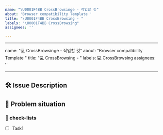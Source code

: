 ```yaml
---
name: "\U0001F4BB CrossBrowsinge - 작업할 것"
about: 'Browser compatibility Template '
title: "\U0001F4BB CrossBrowsing - "
labels: "\U0001F4BB CrossBrowsing"
assignees: ''

---
```


---
name: "💻 CrossBrowsinge - 작업할 것"
about: "Browser compatibility Template "
title: "💻 CrossBrowsing - "
labels: 💻 CrossBrowsing
assignees: ''

---

## 🛠️ Issue Description
[//]: # (해당 이슈에 대한 설명을 작성해주세요.)

## 💭 Problem situation
[//]: # (문제 상황을 설명해주세요.)

### 📝 check-lists
[//]: # (업무 체크리스트를 작성해주세요.)
- [ ] Task1
